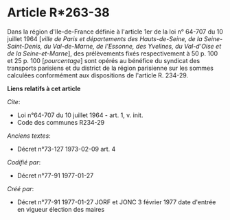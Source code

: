 # Article R*263-38

Dans la région d'Ile-de-France définie à l'article 1er de la loi n° 64-707 du 10 juillet 1964 [*ville de Paris et
départements des Hauts-de-Seine, de la Seine-Saint-Denis, du Val-de-Marne, de l'Essonne, des Yvelines, du Val-d'Oise et de la
Seine-et-Marne*], des prélèvements fixés respectivement à 50 p. 100 et 25 p. 100 [*pourcentage*] sont opérés au bénéfice du
syndicat des transports parisiens et du district de la région parisienne sur les sommes calculées conformément aux
dispositions de l'article R. 234-29.

**Liens relatifs à cet article**

_Cite_:

  - Loi n°64-707 du 10 juillet 1964 - art. 1, v. init.
  - Code des communes R234-29

_Anciens textes_:

  - Décret n°73-127 1973-02-09 art. 4

_Codifié par_:

  - Décret n°77-91 1977-01-27

_Créé par_:

  - Décret n°77-91 1977-01-27 JORF et JONC 3 février 1977 date d'entrée en vigueur élection des maires
